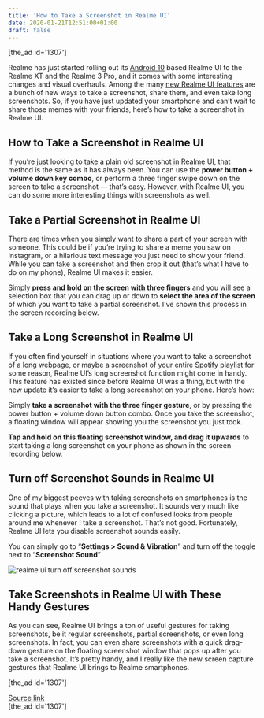 ```yaml
---
title: 'How to Take a Screenshot in Realme UI'
date: 2020-01-21T12:51:00+01:00
draft: false
---
```


\[the\_ad id='1307'\]  
  

  

Realme has just started rolling out its [Android 10](https://beebom.com/android-q-features/) based Realme UI to the Realme XT and the Realme 3 Pro, and it comes with some interesting changes and visual overhauls. Among the many [new Realme UI features](https://beebom.com/realme-ui-features/) are a bunch of new ways to take a screenshot, share them, and even take long screenshots. So, if you have just updated your smartphone and can’t wait to share those memes with your friends, here’s how to take a screenshot in Realme UI.  

How to Take a Screenshot in Realme UI
-------------------------------------

  

If you’re just looking to take a plain old screenshot in Realme UI, that method is the same as it has always been. You can use the **power button + volume down key combo**, or perform a three finger swipe down on the screen to take a screenshot — that’s easy. However, with Realme UI, you can do some more interesting things with screenshots as well.  

Take a Partial Screenshot in Realme UI
--------------------------------------

  

There are times when you simply want to share a part of your screen with someone. This could be if you’re trying to share a meme you saw on Instagram, or a hilarious text message you just need to show your friend. While you can take a screenshot and then crop it out (that’s what I have to do on my phone), Realme UI makes it easier.  

Simply **press and hold on the screen with three fingers** and you will see a selection box that you can drag up or down to **select the area of the screen** of which you want to take a partial screenshot. I’ve shown this process in the screen recording below.  

  

Take a Long Screenshot in Realme UI
-----------------------------------

  

If you often find yourself in situations where you want to take a screenshot of a long webpage, or maybe a screenshot of your entire Spotify playlist for some reason, Realme UI’s long screenshot function might come in handy. This feature has existed since before Realme UI was a thing, but with the new update it’s easier to take a long screenshot on your phone. Here’s how:  

Simply **take a screenshot with the three finger gesture**, or by pressing the power button + volume down button combo. Once you take the screenshot, a floating window will appear showing you the screenshot you just took.  

**Tap and hold on this floating screenshot window, and drag it upwards** to start taking a long screenshot on your phone as shown in the screen recording below.  

  
  

  

Turn off Screenshot Sounds in Realme UI
---------------------------------------

  

One of my biggest peeves with taking screenshots on smartphones is the sound that plays when you take a screenshot. It sounds very much like clicking a picture, which leads to a lot of confused looks from people around me whenever I take a screenshot. That’s not good. Fortunately, Realme UI lets you disable screenshot sounds easily.  

You can simply go to “**Settings > Sound & Vibration**” and turn off the toggle next to “**Screenshot Sound**”  

![realme ui turn off screenshot sounds](https://beebom.com/wp-content/uploads/2020/01/realme-ui-turn-off-screenshot-sounds.jpg)

Take Screenshots in Realme UI with These Handy Gestures
-------------------------------------------------------

  

As you can see, Realme UI brings a ton of useful gestures for taking screenshots, be it regular screenshots, partial screenshots, or even long screenshots. In fact, you can even share screenshots with a quick drag-down gesture on the floating screenshot window that pops up after you take a screenshot. It’s pretty handy, and I really like the new screen capture gestures that Realme UI brings to Realme smartphones.  

  
  
\[the\_ad id='1307'\]  
  
[Source link](https://beebom.com/how-take-screenshot-realme-ui/)  
\[the\_ad id='1307'\]